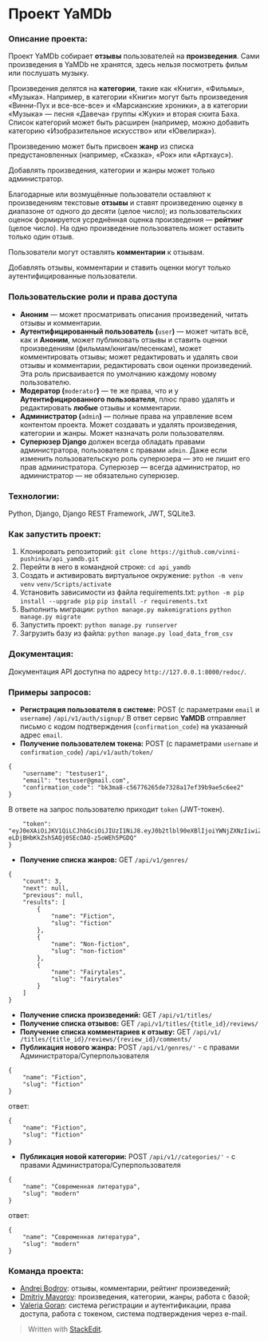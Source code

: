 # Проект YaMDb
### Описание проекта:
Проект YaMDb собирает **отзывы** пользователей на **произведения**. Сами произведения в YaMDb не хранятся, здесь нельзя посмотреть фильм или послушать музыку.

Произведения делятся на **категории**, такие как «Книги», «Фильмы», «Музыка». Например, в категории «Книги» могут быть произведения «Винни-Пух и все-все-все» и «Марсианские хроники», а в категории «Музыка» — песня «Давеча» группы «Жуки» и вторая сюита Баха. Список категорий может быть расширен (например, можно добавить категорию «Изобразительное искусство» или «Ювелирка»).

Произведению может быть присвоен **жанр** из списка предустановленных (например, «Сказка», «Рок» или «Артхаус»).

Добавлять произведения, категории и жанры может только администратор.

Благодарные или возмущённые пользователи оставляют к произведениям текстовые **отзывы** и ставят произведению оценку в диапазоне от одного до десяти (целое число); из пользовательских оценок формируется усреднённая оценка произведения — **рейтинг** (целое число). На одно произведение пользователь может оставить только один отзыв.

Пользователи могут оставлять **комментарии** к отзывам.

Добавлять отзывы, комментарии и ставить оценки могут только аутентифицированные пользователи.

### Пользовательские роли и права доступа
-   **Аноним** — может просматривать описания произведений, читать отзывы и комментарии.
-   **Аутентифицированный пользователь (**`user`**)** — может читать всё, как и **Аноним**, может публиковать отзывы и ставить оценки произведениям (фильмам/книгам/песенкам), может комментировать отзывы; может редактировать и удалять свои отзывы и комментарии, редактировать свои оценки произведений. Эта роль присваивается по умолчанию каждому новому пользователю.
-   **Модератор (**`moderator`**)** — те же права, что и у **Аутентифицированного пользователя**, плюс право удалять и редактировать **любые** отзывы и комментарии.
-   **Администратор (**`admin`**)** — полные права на управление всем контентом проекта. Может создавать и удалять произведения, категории и жанры. Может назначать роли пользователям.
-   **Суперюзер Django** должен всегда обладать правами администратора, пользователя с правами `admin`. Даже если изменить пользовательскую роль суперюзера — это не лишит его прав администратора. Суперюзер — всегда администратор, но администратор — не обязательно суперюзер.

### Технологии:
Python, Django, Django REST Framework, JWT, SQLite3.

### Как запустить проект:
1. Клонировать репозиторий:
```git clone https://github.com/vinni-pushinka/api_yamdb.git```
2. Перейти в него в командной строке:
```cd api_yamdb```
3. Cоздать и активировать виртуальное окружение:
```python -m venv venv```
```venv/Scripts/activate```
4. Установить зависимости из файла requirements.txt:
```python -m pip install --upgrade pip```
```pip install -r requirements.txt```
5. Выполнить миграции:
```python manage.py makemigrations```
```python manage.py migrate```
6. Запустить проект:
```python manage.py runserver```
7. Загрузить базу из файла:
```python manage.py load_data_from_csv```

### Документация:
Документация API доступна по адресу `http://127.0.0.1:8000/redoc/`.

### Примеры запросов:
 - **Регистрация пользователя в системе:**
POST (c параметрами `email` и `username`)
`/api/v1/auth/signup/`
В ответ сервис **YaMDB** отправляет письмо с кодом подтверждения (`confirmation_code`) на указанный адрес `email`.
- **Получение пользователем токена:**
POST (с параметрами `username` и `confirmation_code`)
 `/api/v1/auth/token/`
```
{
    "username": "testuser1",
    "email": "testuser@gmail.com",
    "confirmation_code": "bk3ma8-c56776265de7328a17ef39b9ae5c6ee2"
}
```
В ответе на запрос пользователю приходит `token` (JWT-токен).
```{
    "token": "eyJ0eXAiOiJKV1QiLCJhbGciOiJIUzI1NiJ8.eyJ0b2tlbl90eXBlIjoiYWNjZXNzIiwiZXhwIjoxNjc5Nzc3NjA5LCJqdGkiOiIxYmNlNzVkMDVhOGM0ZjcwODEyMWZkMjU3YjU4OGI2MiIsInVzZXJfaWQiOjJ8.OqelqpS-eLDjBHbKkZshSAQj0SEcOAO-z5oWEh5PGDQ"
}
```
- **Получение списка жанров:**
GET `/api/v1/genres/`
```
{
    "count": 3,
    "next": null,
    "previous": null,
    "results": [
        {
            "name": "Fiction",
            "slug": "fiction"
        },
        {
            "name": "Non-fiction",
            "slug": "non-fiction"
        },
        {
            "name": "Fairytales",
            "slug": "fairytales"
        }
    ]
}
```
- **Получение списка произведений:**
GET `/api/v1/titles/`
- **Получение списка отзывов:**
GET `/api/v1/titles/{title_id}/reviews/`
- **Получение списка комментариев к отзыву:**
GET `/api/v1/ /titles/{title_id}/reviews/{review_id}/comments/`
- **Публикация нового жанра:**
POST `/api/v1/genres/'` - c правами Администратора/Суперпользователя
```
{
    "name": "Fiction",
    "slug": "fiction"
}
```
ответ: 
```
{
    "name": "Fiction",
    "slug": "fiction"
}
```
- **Публикация новой категории:**
POST `/api/v1//categories/'` - c правами Администратора/Суперпользователя
```
{
    "name": "Современная литература",
    "slug": "modern"
}
```
ответ: 
```
{
    "name": "Современная литература",
    "slug": "modern"
}
```

### Команда проекта:
- [Andrei Bodrov](https://github.com/awesky): отзывы, комментарии, рейтинг произведений;
- [Dmitriy Mayorov](https://github.com/dmay92): произведения,   категории,  жанры, работа с базой;
- [Valeria Goran](https://github.com/vinni-pushinka): система регистрации и аутентификации, права доступа, работа с токеном, система подтверждения через e-mail.

> Written with [StackEdit](https://stackedit.io/).